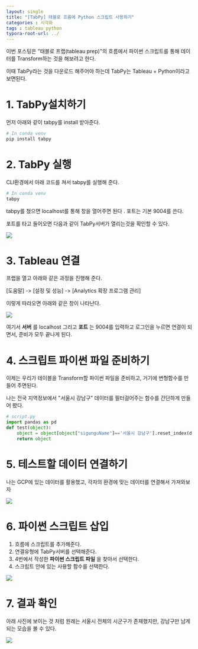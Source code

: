 ```yaml
---
layout: single
title: "[TabPy] 태블로 흐름에 Python 스크립트 사용하기"
categories : 시각화
tags : tableau python 
typora-root-url: ../
---
```




이번 포스팅은 "태블로 프랩(tableau prep)"의 흐름에서 파이썬 스크립트를 통해 데이터를 Transform하는 것을 해보려고 한다.

이때 TabPy라는 것을 다운로드 해주어야 하는데 TabPy는 Tableau + Python이라고 보면된다.



# 1. TabPy설치하기

먼저 아래와 같이 tabpy를 install 받아준다.

```python
# In conda venv 
pip install tabpy
```



# 2. TabPy 실행

CLI환경에서 아래 코드를 쳐서 tabpy를 실행해 준다.

```python
# In conda venv
tabpy
```

tabpy를 쳤으면 localhost를 통해 창을 열어주면 된다 . 포트는 기본 9004를 쓴다.

포트를 타고 들어오면 다음과 같이 TabPy서버가 열리는것을 확인할 수 있다.

![](./images/2023-04-11-tabPy/image-20230411193701787.png)

# 3. Tableau 연결

프랩을 열고 아래와 같은 과정을 진행해 준다.

[도움말] -> [설정 및 성능] -> [Analytics 확장 프로그램 관리]

이렇게 따라오면 아래와 같은 창이 나타난다.



![](./images/2023-04-11-tabPy/image-20230411193507038.png)

여기서  **서버** 를 localhost 그리고 **포트** 는 9004를 입력하고 로그인을 누르면 연결이 되면서, 준비가 모두 끝나게 된다.



# 4. 스크립트 파이썬 파일 준비하기

이제는 우리가 테이블을 Transform할 파이썬 파일을 준비하고, 거기에 변형함수를 만들어 주면된다. 

나는 전국 지역정보에서 "서울시 강남구" 데이터를 필터걸어주는 함수를 간단하게 만들어 봤다.

```python
# script.py
import pandas as pd
def test(object):
    object = object[object["sigunguName"]=='서울시 강남구'].reset_index(drop=True)
    return object
```



# 5. 테스트할 데이터 연결하기

나는 GCP에 있는 데이터를 활용했고, 각자의 환경에 맞는 데이터를 연결해서 가져와보자

![](./images/2023-04-11-tabPy/image-20230411194024920.png)



# 6. 파이썬 스크립트 삽입

1. 흐름에 스크립트를 추가해준다.
2. 연결유형에 TabPy서버를 선택해준다.
3. 4번에서 작성한 **파이썬 스크립트 파일** 을 찾아서 선택한다.
4. 스크립트 안에 있는 사용할 함수를 선택한다.



![](./images/2023-04-11-tabPy/image-20230411194151550.png)



# 7. 결과 확인

아래 사진에 보이는 것 처럼 원래는 서울시 전체의 시군구가 존재했지만, 강남구만 남게 되는 모습을 볼 수 있다.



![](./images/2023-04-11-tabPy/image-20230411194322914.png)
